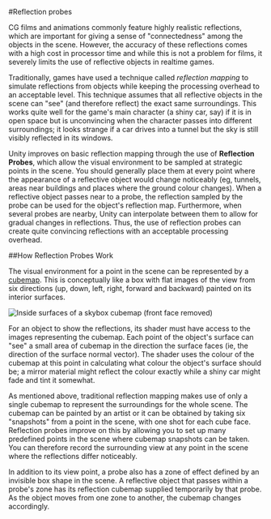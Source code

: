 #Reflection probes

CG films and animations commonly feature highly realistic reflections, which are important for giving a sense of "connectedness" among the objects in the scene. However, the accuracy of these reflections comes with a high cost in processor time and while this is not a problem for films, it severely limits the use of reflective objects in realtime games.

Traditionally, games have used a technique called _reflection mapping_ to simulate reflections from objects while keeping the processing overhead to an acceptable level. This technique assumes that all reflective objects in the scene can "see" (and therefore reflect) the exact same surroundings. This works quite well for the game's main character (a shiny car, say) if it is in open space but is unconvincing when the character passes into different surroundings; it looks strange if a car drives into a tunnel but the sky is still visibly reflected in its windows.

Unity improves on basic reflection mapping through the use of __Reflection Probes__, which allow the visual environment to be sampled at strategic points in the scene. You should generally place them at every point where the appearance of a reflective object would change noticeably (eg, tunnels, areas near buildings and places where the ground colour changes). When a reflective object passes near to a probe, the reflection sampled by the probe can be used for the object's reflection map. Furthermore, when several probes are nearby, Unity can interpolate between them to allow for gradual changes in reflections. Thus, the use of reflection probes can create quite convincing reflections with an acceptable processing overhead.


##How Reflection Probes Work

The visual environment for a point in the scene can be represented by a [cubemap](class-Cubemap). This is conceptually like a box with flat images of the view from six directions (up, down, left, right, forward and backward) painted on its interior surfaces.

![Inside surfaces of a skybox cubemap (front face removed)](../uploads/Main/CubemapDiagram.svg)

For an object to show the reflections, its shader must have access to the images representing the cubemap. Each point of the object's surface can "see" a small area of cubemap in the direction the surface faces (ie, the direction of the surface normal vector). The shader uses the colour of the cubemap at this point in calculating what colour the object's surface should be; a mirror material might reflect the colour exactly while a shiny car might fade and tint it somewhat.

As mentioned above, traditional reflection mapping makes use of only a single cubemap to represent the surroundings for the whole scene. The cubemap can be painted by an artist or it can be obtained by taking six "snapshots" from a point in the scene, with one shot for each cube face. Reflection probes improve on this by allowing you to set up many predefined points in the scene where cubemap snapshots can be taken. You can therefore record the surrounding view at any point in the scene where the reflections differ noticeably.



In addition to its view point, a probe also has a zone of effect defined by an invisible box shape in the scene. A reflective object that passes within a probe's zone has its reflection cubemap supplied temporarily by that probe. As the object moves from one zone to another, the cubemap changes accordingly.



